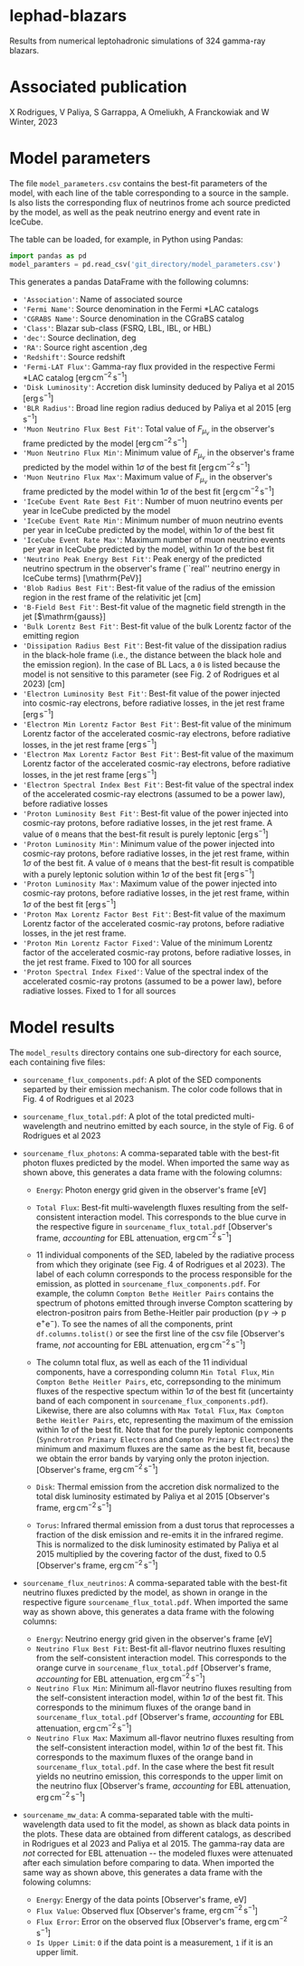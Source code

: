 # lephad-blazars
Results from numerical leptohadronic simulations of 324 gamma-ray blazars.

# Associated publication

X Rodrigues, V Paliya, S Garrappa, A Omeliukh, A Franckowiak and W Winter, 2023

# Model parameters

The file `model_parameters.csv` contains the best-fit parameters of the model, with each line of the table corresponding to a source in the sample. Is also lists the corresponding flux of neutrinos frome ach source predicted by the model, as well as the peak neutrino energy and event rate in IceCube. 

The table can be loaded, for example, in Python using Pandas: 

```python
import pandas as pd
model_paramters = pd.read_csv('git_directory/model_parameters.csv')
```


This generates a pandas DataFrame with the following columns:


- `'Association'`: Name of associated source
- `'Fermi Name'`: Source denomination in the Fermi *LAC catalogs
- `'CGRABS Name'`: Source denomination in the CGraBS catalog
- `'Class'`: Blazar sub-class (FSRQ, LBL, IBL, or HBL)
- `'dec'`: Source declination, deg
- `'RA'`: Source right ascention ,deg
- `'Redshift'`: Source redshift
- `'Fermi-LAT Flux'`: Gamma-ray flux provided in the respective Fermi *LAC catalog [$\mathrm{erg}\,\mathrm{cm}^{-2}\,\mathrm{s}^{-1}$]
- `'Disk Luminosity'`: Accretion disk luminsity deduced by Paliya et al 2015 [$\mathrm{erg}\,\mathrm{s}^{-1}$]
- `'BLR Radius'`: Broad line region radius deduced by Paliya et al 2015 [$\mathrm{erg}\,\mathrm{s}^{-1}$]
- `'Muon Neutrino Flux Best Fit'`: Total value of $F_{\mu_\nu}$ in the observer's frame predicted by the model [$\mathrm{erg}\,\mathrm{cm}^{-2}\,\mathrm{s}^{-1}$]
- `'Muon Neutrino Flux Min'`: Minimum value of $F_{\mu_\nu}$ in the observer's frame predicted by the model within 1$\sigma$ of the best fit [$\mathrm{erg}\,\mathrm{cm}^{-2}\,\mathrm{s}^{-1}$]
- `'Muon Neutrino Flux Max'`: Maximum value of $F_{\mu_\nu}$ in the observer's frame predicted by the model within 1$\sigma$ of the best fit [$\mathrm{erg}\,\mathrm{cm}^{-2}\,\mathrm{s}^{-1}$]
- `'IceCube Event Rate Best Fit'`: Number  of muon neutrino events per year in IceCube predicted by the model
- `'IceCube Event Rate Min'`: Minimum number of muon neutrino events per year in IceCube predicted by the model, within 1$\sigma$ of the best fit
- `'IceCube Event Rate Max'`: Maximum number of muon neutrino events per year in IceCube predicted by the model, within 1$\sigma$ of the best fit
- `'Neutrino Peak Energy Best Fit'`: Peak energy of the predicted neutrino spectrum in the observer's frame (``real'' neutrino energy in IceCube terms) [\mathrm{PeV}]
- `'Blob Radius Best Fit'`: Best-fit value of the radius of the emission region in the rest frame of the relativitic jet [$\mathrm{cm}$]
- `'B-Field Best Fit'`: Best-fit value of the magnetic field strength in the jet [$\mathrm{gauss}]
- `'Bulk Lorentz Best Fit'`: Best-fit value of the bulk Lorentz factor of the emitting region 
- `'Dissipation Radius Best Fit'`: Best-fit value of the dissipation radius in the black-hole frame (i.e., the distance between the black hole and the emission region). In the case of BL Lacs, a `0` is listed because the model is not sensitive to this parameter (see Fig. 2 of Rodrigues et al 2023) [$\mathrm{cm}$]
- `'Electron Luminosity Best Fit'`: Best-fit value of the power injected into cosmic-ray electrons, before radiative losses, in the jet rest frame [$\mathrm{erg}\,\mathrm{s}^{-1}$]
- `'Electron Min Lorentz Factor Best Fit'`: Best-fit value of the minimum Lorentz factor of the accelerated cosmic-ray electrons, before radiative losses, in the jet rest frame [$\mathrm{erg}\,\mathrm{s}^{-1}$]
- `'Electron Max Lorentz Factor Best Fit'`: Best-fit value of the maximum Lorentz factor of the accelerated cosmic-ray electrons, before radiative losses, in the jet rest frame [$\mathrm{erg}\,\mathrm{s}^{-1}$]
- `'Electron Spectral Index Best Fit'`: Best-fit value of the spectral index of the accelerated cosmic-ray electrons (assumed to be a power law), before radiative losses
- `'Proton Luminosity Best Fit'`: Best-fit value of the power injected into cosmic-ray protons, before radiative losses, in the jet rest frame. A value of `0` means that the best-fit result is purely leptonic  [$\mathrm{erg}\,\mathrm{s}^{-1}$]
- `'Proton Luminosity Min'`: Minimum value of the power injected into cosmic-ray protons, before radiative losses, in the jet rest frame, within 1$\sigma$ of the best fit. A value of `0` means that the best-fit result is compatible with a purely leptonic solution within 1$\sigma$ of the best fit [$\mathrm{erg}\,\mathrm{s}^{-1}$]
- `'Proton Luminosity Max'`: Maximum value of the power injected into cosmic-ray protons, before radiative losses, in the jet rest frame, within 1$\sigma$ of the best fit [$\mathrm{erg}\,\mathrm{s}^{-1}$]
- `'Proton Max Lorentz Factor Best Fit'`: Best-fit value of the maximum Lorentz factor of the accelerated cosmic-ray protons, before radiative losses, in the jet rest frame.
- `'Proton Min Lorentz Factor Fixed'`: Value of the minimum Lorentz factor of the accelerated cosmic-ray protons, before radiative losses, in the jet rest frame. Fixed to 100 for all sources
- `'Proton Spectral Index Fixed'`: Value of the spectral index of the accelerated cosmic-ray protons (assumed to be a power law), before radiative losses. Fixed to 1 for all sources

# Model results

The `model_results` directory contains one sub-directory for each source, each containing five files:

- `sourcename_flux_components.pdf`: A plot of the SED components separted by their emission mechanism. The color code follows that in Fig. 4 of Rodrigues et al 2023

- `sourcename_flux_total.pdf`: A plot of the total predicted multi-wavelength and neutrino emitted by each source, in the style of Fig. 6 of Rodrigues et al 2023

- `sourcename_flux_photons`: A comma-separated table with the best-fit photon fluxes predicted by the model. When imported the same way as shown above, this generates a data frame with the folowing columns:

    - `Energy`: Photon energy grid given in the observer's frame [$\mathrm{eV}$]

    - `Total Flux`: Best-fit multi-wavelength fluxes resulting from the self-consistent interaction model. This corresponds to the blue curve in the respective figure in `sourcename_flux_total.pdf`   [Observer's frame, *accounting* for EBL attenuation, $\mathrm{erg}\,\mathrm{cm}^{-2}\,\mathrm{s}^{-1}$]
    
    - 11 individual components of the SED, labeled by the radiative process from which they originate (see Fig. 4 of Rodrigues et al 2023). The label of each column corresponds to the process responsible for the emission, as plotted in `sourcename_flux_components.pdf`. For example, the column `Compton Bethe Heitler Pairs` contains the spectrum of photons emitted through inverse Compton scattering by electron-positron pairs from Bethe-Heitler pair production ($\mathrm{p}\,\gamma\rightarrow \mathrm{p}\,\mathrm{e}^+\mathrm{e}^-$). To see the names of all the components, print `df.columns.tolist()` or see the first line of the csv file [Observer's frame, *not* accounting for EBL attenuation, $\mathrm{erg}\,\mathrm{cm}^{-2}\,\mathrm{s}^{-1}$]

    - The column total flux, as well as each of the 11 individual components, have a corresponding column `Min Total Flux`, `Min Compton Bethe Heitler Pairs`, etc, correpsonding to the minimum fluxes of the respective spectum within 1$\sigma$ of the best fit (uncertainty band of each component in `sourcename_flux_components.pdf`). Likewise, there are also columns with `Max Total Flux`, `Max Compton Bethe Heitler Pairs`, etc, representing the maximum of the emission within 1$\sigma$ of the best fit. Note that for the purely leptonic components (`Synchrotron Primary Electrons` and `Compton Primary Electrons`) the minimum and maximum fluxes are the same as the best fit, because we obtain the error bands by varying only the proton injection. [Observer's frame, $\mathrm{erg}\,\mathrm{cm}^{-2}\,\mathrm{s}^{-1}$]

    - `Disk`: Thermal emission from the accretion disk normalized to the total disk luminosity estimated by Paliya et al 2015 [Observer's frame, $\mathrm{erg}\,\mathrm{cm}^{-2}\,\mathrm{s}^{-1}$]

    - `Torus`: Infrared thermal emission from a dust torus that reprocesses a fraction of the disk emission and re-emits it in the infrared regime. This is normalized to the disk luminosity estimated by Paliya et al 2015 multiplied by the covering factor of the dust, fixed to 0.5 [Observer's frame, $\mathrm{erg}\,\mathrm{cm}^{-2}\,\mathrm{s}^{-1}$]


- `sourcename_flux_neutrinos`: A comma-separated table with the best-fit neutrino fluxes predicted by the model, as shown in orange in the respective figure `sourcename_flux_total.pdf`. When imported the same way as shown above, this generates a data frame with the folowing columns:

    - `Energy`: Neutrino energy grid given in the observer's frame [$\mathrm{eV}$]
    - `Neutrino Flux Best Fit`: Best-fit all-flavor neutrino fluxes resulting from the self-consistent interaction model. This corresponds to the orange curve in `sourcename_flux_total.pdf`   [Observer's frame, *accounting* for EBL attenuation, $\mathrm{erg}\,\mathrm{cm}^{-2}\,\mathrm{s}^{-1}$]
    - `Neutrino Flux Min`: Minimum all-flavor neutrino fluxes resulting from the self-consistent interaction model, within 1$\sigma$ of the best fit. This corresponds to the minimum fluxes of the orange band in `sourcename_flux_total.pdf` [Observer's frame, *accounting* for EBL attenuation, $\mathrm{erg}\,\mathrm{cm}^{-2}\,\mathrm{s}^{-1}$]
    - `Neutrino Flux Max`: Maximum all-flavor neutrino fluxes resulting from the self-consistent interaction model, within 1$\sigma$ of the best fit. This corresponds to the maximum fluxes of the orange band in `sourcename_flux_total.pdf`. In the case where the best fit result yields no neutrino emission, this corresponds to the upper limit on the neutrino flux [Observer's frame, *accounting* for EBL attenuation, $\mathrm{erg}\,\mathrm{cm}^{-2}\,\mathrm{s}^{-1}$]

- `sourcename_mw_data`: A comma-separated table with the multi-wavelength data used to fit the model, as shown as black data points in the plots. These data are obtained from different catalogs, as described in Rodrigues et al 2023 and Paliya et al 2015. The gamma-ray data are *not* corrected for EBL attenuation -- the modeled fluxes were attenuated after each simulation before comparing to data. When imported the same way as shown above, this generates a data frame with the folowing columns:

    - `Energy`: Energy of the data points [Observer's frame, eV]
    - `Flux Value`: Observed flux [Observer's frame, $\mathrm{erg}\,\mathrm{cm}^{-2}\,\mathrm{s}^{-1}$]
    - `Flux Error`: Error on the observed flux [Observer's frame, $\mathrm{erg}\,\mathrm{cm}^{-2}\,\mathrm{s}^{-1}$]
    - `Is Upper Limit`: `0` if the data point is a measurement, `1` if it is an upper limit. 
    

